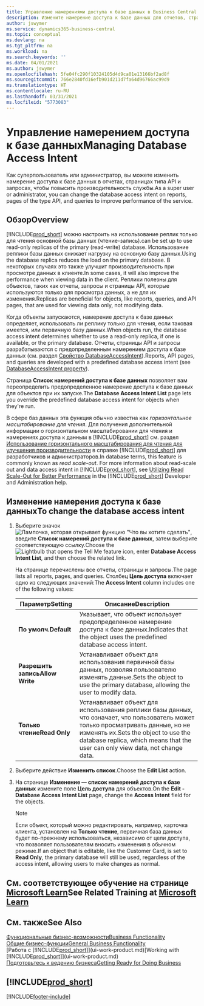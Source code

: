 ```yaml
---
title: Управление намерениями доступа к базе данных в Business Central | Документация Microsoft
description: Измените намерение доступа к базе данных для отчетов, страниц API и запросов.
author: jswymer
ms.service: dynamics365-business-central
ms.topic: conceptual
ms.devlang: na
ms.tgt_pltfrm: na
ms.workload: na
ms.search.keywords: ''
ms.date: 04/01/2021
ms.author: jswymer
ms.openlocfilehash: 5fe04fc290f10324105d4d9ca01e13166bf2ad8f
ms.sourcegitcommit: 766e2840fd16efb901d211d7fa64d96766ac99d9
ms.translationtype: HT
ms.contentlocale: ru-RU
ms.lasthandoff: 03/31/2021
ms.locfileid: "5773083"
---
```

# <a name="managing-database-access-intent"></a><span data-ttu-id="4f166-103">Управление намерением доступа к базе данных</span><span class="sxs-lookup"><span data-stu-id="4f166-103">Managing Database Access Intent</span></span> 

<span data-ttu-id="4f166-104">Как суперпользователь или администратор, вы можете изменить намерение доступа к базе данных в отчетах, страницах типа API и запросах, чтобы повысить производительность службы.</span><span class="sxs-lookup"><span data-stu-id="4f166-104">As a super user or administrator, you can change the database access intent on reports, pages of the type API, and queries to improve performance of the service.</span></span>

## <a name="overview"></a><span data-ttu-id="4f166-105">Обзор</span><span class="sxs-lookup"><span data-stu-id="4f166-105">Overview</span></span>

[!INCLUDE[prod_short](includes/prod_short.md)] <span data-ttu-id="4f166-106">можно настроить на использование реплик только для чтения основной базы данных (чтение-запись).</span><span class="sxs-lookup"><span data-stu-id="4f166-106">can be set up to use read-only replicas of the primary (read-write) database.</span></span> <span data-ttu-id="4f166-107">Использование реплики базы данных снижает нагрузку на основную базу данных.</span><span class="sxs-lookup"><span data-stu-id="4f166-107">Using the database replica reduces the load on the primary database.</span></span> <span data-ttu-id="4f166-108">В некоторых случаях это также улучшит производительность при просмотре данных в клиенте.</span><span class="sxs-lookup"><span data-stu-id="4f166-108">In some cases, it will also improve the performance when viewing data in the client.</span></span> <span data-ttu-id="4f166-109">Реплики полезны для объектов, таких как отчеты, запросы и страницы API, которые используются только для просмотра данных, а не для их изменения.</span><span class="sxs-lookup"><span data-stu-id="4f166-109">Replicas are beneficial for objects, like reports, queries, and API pages, that are used for viewing data only, not modifying data.</span></span>

<span data-ttu-id="4f166-110">Когда объекты запускаются, намерение доступа к базе данных определяет, использовать ли реплику только для чтения, если таковая имеется, или первичную базу данных.</span><span class="sxs-lookup"><span data-stu-id="4f166-110">When objects run, the database access intent determines whether to use a read-only replica, if one is available, or the primary database.</span></span> <span data-ttu-id="4f166-111">Отчеты, страницы API и запросы разрабатываются с предопределенным намерением доступа к базе данных (см. раздел [Свойство DatabaseAccessIntent](/dynamics365/business-central/dev-itpro/developer/properties/devenv-dataaccessintent-property)).</span><span class="sxs-lookup"><span data-stu-id="4f166-111">Reports, API pages, and queries are developed with a predefined database access intent (see [DatabaseAccessIntent property](/dynamics365/business-central/dev-itpro/developer/properties/devenv-dataaccessintent-property)).</span></span>

<span data-ttu-id="4f166-112">Страница **Список намерений доступа к базе данных** позволяет вам переопределить предопределенное намерение доступа к базе данных для объектов при их запуске.</span><span class="sxs-lookup"><span data-stu-id="4f166-112">The **Database Access Intent List** page lets you override the predefined database access intent for objects when they're run.</span></span>

<span data-ttu-id="4f166-113">В сфере баз данных эта функция обычно известна как *горизонтальное масштабирование для чтения*. Для получения дополнительной информации о горизонтальном масштабировании для чтения и намерениях доступа к данным в [!INCLUDE[prod_short](includes/prod_short.md)] см. раздел [Использование горизонтального масштабирования для чтения для улучшения производительности](/dynamics365/business-central/dev-itpro/administration/database-read-scale-out-overview) в справке [!INCLUDE[prod_short](includes/prod_short.md)] для разработчиков и администраторов.</span><span class="sxs-lookup"><span data-stu-id="4f166-113">In database terms, this feature is commonly known as *read scale-out*. For more information about read-scale out and data access intent in [!INCLUDE[prod_short](includes/prod_short.md)], see [Utilizing Read Scale-Out for Better Performance](/dynamics365/business-central/dev-itpro/administration/database-read-scale-out-overview) in the [!INCLUDE[prod_short](includes/prod_short.md)] Developer and Administration help.</span></span>

## <a name="to-change-the-database-access-intent"></a><span data-ttu-id="4f166-114">Изменение намерения доступа к базе данных</span><span class="sxs-lookup"><span data-stu-id="4f166-114">To change the database access intent</span></span>

1. <span data-ttu-id="4f166-115">Выберите значок ![Лампочка, которая открывает функцию "Что вы хотите сделать"](media/ui-search/search_small.png "Что вы хотите сделать"), введите **Список намерений доступа к базе данных**, затем выберите соответствующую ссылку.</span><span class="sxs-lookup"><span data-stu-id="4f166-115">Choose the ![Lightbulb that opens the Tell Me feature](media/ui-search/search_small.png "Tell me what you want to do") icon, enter **Database Access Intent List**, and then choose the related link.</span></span>

    <span data-ttu-id="4f166-116">На странице перечислены все отчеты, страницы и запросы.</span><span class="sxs-lookup"><span data-stu-id="4f166-116">The page lists all reports, pages, and queries.</span></span> <span data-ttu-id="4f166-117">Столбец **Цель доступа** включает одно из следующих значений:</span><span class="sxs-lookup"><span data-stu-id="4f166-117">The **Access Intent** column includes one of the following values:</span></span>

    |<span data-ttu-id="4f166-118">**Параметр**</span><span class="sxs-lookup"><span data-stu-id="4f166-118">**Setting**</span></span>|<span data-ttu-id="4f166-119">**Описание**</span><span class="sxs-lookup"><span data-stu-id="4f166-119">**Description**</span></span>|  
    |------------|-------------|  
    |<span data-ttu-id="4f166-120">**По умолч.**</span><span class="sxs-lookup"><span data-stu-id="4f166-120">**Default**</span></span>|<span data-ttu-id="4f166-121">Указывает, что объект использует предопределенное намерение доступа к базе данных.</span><span class="sxs-lookup"><span data-stu-id="4f166-121">Indicates that the object uses the predefined database access intent.</span></span>|
    |<span data-ttu-id="4f166-122">**Разрешить запись**</span><span class="sxs-lookup"><span data-stu-id="4f166-122">**Allow Write**</span></span>|<span data-ttu-id="4f166-123">Устанавливает объект для использования первичной базы данных, позволяя пользователю изменять данные.</span><span class="sxs-lookup"><span data-stu-id="4f166-123">Sets the object to use the primary database, allowing the user to modify data.</span></span>|
    |<span data-ttu-id="4f166-124">**Только чтение**</span><span class="sxs-lookup"><span data-stu-id="4f166-124">**Read Only**</span></span>|<span data-ttu-id="4f166-125">Устанавливает объект для использования реплики базы данных, что означает, что пользователь может только просматривать данные, но не изменять их.</span><span class="sxs-lookup"><span data-stu-id="4f166-125">Sets the object to use the database replica, which means that the user can only view data, not change data.</span></span>|

2. <span data-ttu-id="4f166-126">Выберите действие **Изменить список**.</span><span class="sxs-lookup"><span data-stu-id="4f166-126">Choose the **Edit List** action.</span></span>

3. <span data-ttu-id="4f166-127">На странице **Изменение — список намерений доступа к базе данных** измените поле **Цель доступа** для объектов.</span><span class="sxs-lookup"><span data-stu-id="4f166-127">On the **Edit - Database Access Intent List** page, change the **Access Intent** field for the objects.</span></span>

    > [!NOTE]
    > <span data-ttu-id="4f166-128">Если объект, который можно редактировать, например, карточка клиента, установлен на **Только чтение**, первичная база данных будет по-прежнему использоваться, независимо от цели доступа, что позволяет пользователям вносить изменения в обычном режиме.</span><span class="sxs-lookup"><span data-stu-id="4f166-128">If an object that is editable, like the Customer Card, is set to **Read Only**, the primary database will still be used, regardless of the access intent, allowing users to make changes as normal.</span></span>

## <a name="see-related-training-at-microsoft-learn"></a><span data-ttu-id="4f166-129">См. соответствующее обучение на странице [Microsoft Learn](/learn/paths/deploy-configure-dynamics-365-business-central/)</span><span class="sxs-lookup"><span data-stu-id="4f166-129">See Related Training at [Microsoft Learn](/learn/paths/deploy-configure-dynamics-365-business-central/)</span></span>

## <a name="see-also"></a><span data-ttu-id="4f166-130">См. также</span><span class="sxs-lookup"><span data-stu-id="4f166-130">See Also</span></span>
[<span data-ttu-id="4f166-131">Функциональные бизнес-возможности</span><span class="sxs-lookup"><span data-stu-id="4f166-131">Business Functionality</span></span>](across-business-functionality.md)  
[<span data-ttu-id="4f166-132">Общие бизнес-функции</span><span class="sxs-lookup"><span data-stu-id="4f166-132">General Business Functionality</span></span>](ui-across-business-areas.md)  
<span data-ttu-id="4f166-133">[Работа с [!INCLUDE[prod_short](includes/prod_short.md)]](ui-work-product.md)</span><span class="sxs-lookup"><span data-stu-id="4f166-133">[Working with [!INCLUDE[prod_short](includes/prod_short.md)]](ui-work-product.md)</span></span>  
[<span data-ttu-id="4f166-134">Подготовьтесь к ведению бизнеса</span><span class="sxs-lookup"><span data-stu-id="4f166-134">Getting Ready for Doing Business</span></span>](ui-get-ready-business.md)    

## [!INCLUDE[prod_short](includes/free_trial_md.md)]  


[!INCLUDE[footer-include](includes/footer-banner.md)]